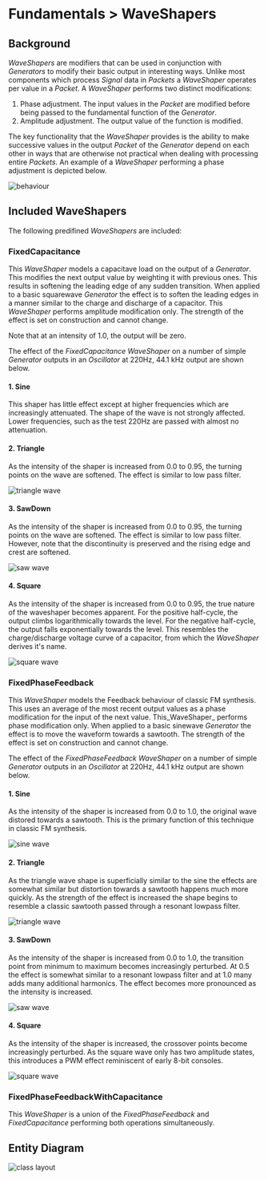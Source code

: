 # Fundamentals > WaveShapers

## Background

_WaveShapers_ are modifiers that can be used in conjunction with _Generators_ to modify their basic output in interesting ways. Unlike most components which process _Signal_ data in _Packets_ a _WaveShaper_ operates per value in a _Packet_. A _WaveShaper_ performs two distinct modifications:

1. Phase adjustment. The input values in the _Packet_ are modified before being passed to the fundamental function of the _Generator_.
2. Amplitude adjustment. The output value of the function is modified.

The key functionality that the _WaveShaper_ provides is the ability to make successive values in the output _Packet_ of the _Generator_ depend on each other in ways that are otherwise not practical when dealing with processing entire _Packets_. An example of a _WaveShaper_ performing a phase adjustment is depicted below.

![behaviour](./images/waveshaper/behaviour.png)


## Included WaveShapers

The following predifined _WaveShapers_ are included:

### FixedCapacitance

This _WaveShaper_ models a capacitave load on the output of a _Generator_. This modifies the next output value by weighting it with previous ones. This results in softening the leading edge of any sudden transition. When applied to a basic squarewave _Generator_ the effect is to soften the leading edges in a manner similar to the charge and discharge of a capacitor. This _WaveShaper_ performs amplitude modification only. The strength of the effect is set on construction and cannot change.

Note that at an intensity of 1.0, the output will be zero.

The effect of the _FixedCapacitance_ _WaveShaper_ on a number of simple _Generator_ outputs in an _Oscillator_ at 220Hz, 44.1 kHz output are shown below.

#### 1. Sine
This shaper has little effect except at higher frequencies which are increasingly attenuated. The shape of the wave is not strongly affected. Lower frequencies, such as the test 220Hz are passed with almost no attenuation.

#### 2. Triangle
As the intensity of the shaper is increased from 0.0 to 0.95, the turning points on the wave are softened. The effect is similar to low pass filter.

![triangle wave](./images/waveshaper/TriangleCap.png)

#### 3. SawDown
As the intensity of the shaper is increased from 0.0 to 0.95, the turning points on the wave are softened. The effect is similar to low pass filter. However, note that the discontinuity is preserved and the rising edge and crest are softened.

![saw wave](./images/waveshaper/SawDownCap.png)

#### 4. Square
As the intensity of the shaper is increased from 0.0 to 0.95, the true nature of the waveshaper becomes apparent. For the positive half-cycle, the output climbs logarithmically towards the level. For the negative half-cycle, the output falls exponentially towards the level. This resembles the charge/discharge voltage curve of a capacitor, from which the _WaveShaper_ derives it's name.

![square wave](./images/waveshaper/SquareCap.png)

### FixedPhaseFeedback

This _WaveShaper_ models the Feedback behaviour of classic FM synthesis. This uses an average of the most recent output values as a phase modification for the input of the next value. This_WaveShaper_ performs phase modification only. When applied to a basic sinewave _Generator_ the effect is to move the waveform towards a sawtooth. The strength of the effect is set on construction and cannot change.

The effect of the _FixedPhaseFeedback_ _WaveShaper_ on a number of simple _Generator_ outputs in an _Oscillator_ at 220Hz, 44.1 kHz output are shown below.

#### 1. Sine
As the intensity of the shaper is increased from 0.0 to 1.0, the original wave distored towards a sawtooth. This is the primary function of this technique in classic FM synthesis.

![sine wave](./images/waveshaper/SinePhase.png)

#### 2. Triangle
As the triangle wave shape is superficially similar to the sine the effects are somewhat similar but distortion towards a sawtooth happens much more quickly. As the strength of the effect is increased the shape begins to resemble a classic sawtooth passed through a resonant lowpass filter.

![triangle wave](./images/waveshaper/TrianglePhase.png)

#### 3. SawDown
As the intensity of the shaper is increased from 0.0 to 1.0, the transition point from minimum to maximum becomes increasingly perturbed. At 0.5 the effect is somewhat similar to a resonant lowpass filter and at 1.0 many adds many additional harmonics. The effect becomes more pronounced as the intensity is increased.

![saw wave](./images/waveshaper/SawDownPhase.png)

#### 4. Square
As the intensity of the shaper is increased, the crossover points become increasingly perturbed. As the square wave only has two amplitude states, this introduces a PWM effect reminiscent of early 8-bit consoles.

![square wave](./images/waveshaper/SquarePhase.png)


### FixedPhaseFeedbackWithCapacitance

This _WaveShaper_ is a union of the _FixedPhaseFeedback_ and _FixedCapacitance_ performing both operations simultaneously.

## Entity Diagram

![class layout](./images/waveshaper/classes.png)